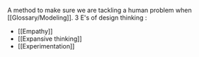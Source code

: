 A method to make sure we are tackling a human problem when [[Glossary/Modeling]]. 3 E's of design thinking : 
* [[Empathy]]
* [[Expansive thinking]]
* [[Experimentation]]
